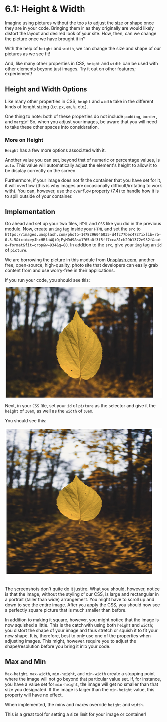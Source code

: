 # 6.1: Height & Width

Imagine using pictures without the tools to adjust the size or shape once they are in your code. Bringing them in as they originally are would likely distort the layout and desired look of your site. How, then, can we change the picture once we have brought it in?  


With the help of `height` and `width`, we can change the size and shape of our pictures as we see fit!  


And, like many other properties in CSS, `height` and `width` can be used with other elements beyond just images. Try it out on other features; experiement!

## Height and Width Options

Like many other properties in CSS, `height` and `width` take in the different kinds of lenght sizing \(i.e. `px`, `em`, `%`, etc.\).  


One thing to note: both of these properties do not include `padding`, `border`, and `margin`! So, when you adjust your images, be aware that you will need to take these other spaces into consideration.  


### More on Height

`Height` has a few more options associated with it.  


Another value you can set, beyond that of numeric or percentage values, is `auto`. This value will automatically adjust the element's height to allow it to be display correctly on the screen.  


Furthermore, if your image does not fit the container that you have set for it, it will overflow \(this is why images are occasionally difficult/irritating to work with\). You can, however, use the `overflow` property \(7.4\) to handle how it is to spill outside of your container.

## Implementation

Go ahead and set up your two files, `HTML` and `CSS` like you did in the previous module. Now, create an `img` tag inside your `HTML` and set the `src` to `https://images.unsplash.com/photo-1478296046035-d4fc77bec472?ixlib=rb-0.3.5&ixid=eyJhcHBfaWQiOjEyMDd9&s=1765a0f3f5ff7cca81cb29b1372e932f&auto=format&fit=crop&w=934&q=80`. In addition to the `src`, give your `img` tag an `id` of `picture`.  


We are borrowing the picture in this module from [Unsplash.com](https://unsplash.com/photos/vrY49w_-Bmc), another free, open-source, high-quality, photo site that developers can easily grab content from and use worry-free in their applications.  


If you run your code, you should see this:

![](../../.gitbook/assets/6.1.01.png)

Next, in your `CSS` file, set your `id` of `picture` as the selector and give it the `height` of `30em`, as well as the `width` of `30em`.  


You should see this:

![](../../.gitbook/assets/6.1.02.png)

The screenshots don't quite do it justice. What you should, however, notice is that the image, without the styling of our CSS, is large and rectangular in a portrait \(taller than wide\) arrangement. You might have to scroll up and down to see the entire image. After you apply the CSS, you should now see a perfectly square picture that is much smaller than before.  


In addition to making it square, however, you might notice that the image is now squished a little. This is the catch with using both `height` and `width`; you distort the shape of your image and thus stretch or squish it to fit your new shape. It is, therefore, best to only use one of the properties when adjusting images. This might, however, require you to adjust the shape/resolution before you bring it into your code.

## Max and Min

`Max-height`, `max-width`, `min-height`, and `min-width` create a stopping point where the image will not go beyond that particular value set. If, for instance, you have a value set for `min-height`, the image will get no smaller than that size you designated. If the image is larger than the `min-height` value, this property will have no effect.  


When implemented, the mins and maxes override `height` and `width`.  


This is a great tool for setting a size limit for your image or container!

